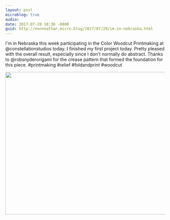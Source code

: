 ```yaml
---
layout: post
microblog: true
audio: 
date: 2017-07-28 18:30 -0800
guid: http://nnnnnathan.micro.blog/2017/07/29/im-in-nebraska.html
---
```

I'm in Nebraska this week participating in the Color Woodcut Printmaking at @constellationstudios today. I finished my first project today. Pretty pleased with the overall result, especially since I don't normally do abstract. Thanks to @robsnyderorigami  for the crease pattern that formed the foundation for this piece. #printmaking #relief #foldandprint #woodcut

<img src="http://nnnnnathan.micro.blog/uploads/2017/f71605627f.jpg" width="600" height="449" />
